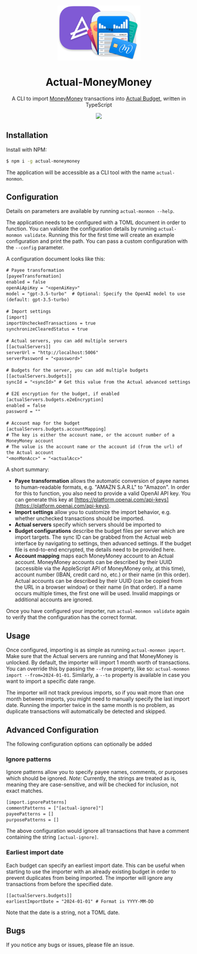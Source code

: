<p align="center">
    <img src="./assets/actual-moneymoney.png" height="150">
</p>
<h1 align="center">Actual-MoneyMoney</h1>
<p align="center">
A CLI to import <a href="https://moneymoney-app.com" target="_blanK">MoneyMoney</a> transactions into <a href="https://actualbudget.org">Actual Budget</a>, written in TypeScript
<p>
<p align="center">
<img src="https://badgers.space/github/checks/NikxDa/actual-moneymoney/main">
</p>

## Installation

Install with NPM:

```bash
$ npm i -g actual-moneymoney
```

The application will be accessible as a CLI tool with the name `actual-monmon`.

## Configuration

Details on parameters are available by running `actual-monmon --help`.

The application needs to be configured with a TOML document in order to function. You can validate the configuration details by running `actual-monmon validate`. Running this for the first time will create an example configuration and print the path. You can pass a custom configuration with the `--config` parameter.

A configuration document looks like this:

```
# Payee transformation
[payeeTransformation]
enabled = false
openAiApiKey = "<openAiKey>"
model = "gpt-3.5-turbo"  # Optional: Specify the OpenAI model to use (default: gpt-3.5-turbo)

# Import settings
[import]
importUncheckedTransactions = true
synchronizeClearedStatus = true

# Actual servers, you can add multiple servers
[[actualServers]]
serverUrl = "http://localhost:5006"
serverPassword = "<password>"

# Budgets for the server, you can add multiple budgets
[[actualServers.budgets]]
syncId = "<syncId>" # Get this value from the Actual advanced settings

# E2E encryption for the budget, if enabled
[actualServers.budgets.e2eEncryption]
enabled = false
password = ""

# Account map for the budget
[actualServers.budgets.accountMapping]
# The key is either the account name, or the account number of a MoneyMoney account
# The value is the account name or the account id (from the url) of the Actual account
"<monMonAcc>" = "<actualAcc>"
```

A short summary:

-   **Payee transformation** allows the automatic conversion of payee names to human-readable formats, e.g. "AMAZN S.A.R.L" to "Amazon". In order for this to function, you also need to provide a valid OpenAI API key. You can generate this key at [https://platform.openai.com/api-keys](https://platform.openai.com/api-keys).
-   **Import settings** allow you to customize the import behavior, e.g. whether unchecked transactions should be imported.
-   **Actual servers** specify which servers should be imported to
-   **Budget configurations** describe the budget files per server which are import targets. The sync ID can be grabbed from the Actual web interface by navigating to settings, then advanced settings. If the budget file is end-to-end encrypted, the details need to be provided here.
-   **Account mapping** maps each MoneyMoney account to an Actual account. MoneyMoney accounts can be described by their UUID (accessible via the AppleScript API of MoneyMoney only, at this time), account number (IBAN, credit card no, etc.) or their name (in this order). Actual accounts can be described by their UUID (can be copied from the URL in a browser window) or their name (in that order). If a name occurs multiple times, the first one will be used. Invalid mappings or additional accounts are ignored.

Once you have configured your importer, run `actual-monmon validate` again to verify that the configuration has the correct format.

## Usage

Once configured, importing is as simple as running `actual-monmon import`. Make sure that the Actual servers are running and that MoneyMoney is unlocked. By default, the importer will import 1 month worth of transactions. You can override this by passing the `--from` property, like so: `actual-monmon import --from=2024-01-01`. Similarly, a `--to` property is available in case you want to import a specific date range.

The importer will not track previous imports, so if you wait more than one month between imports, you might need to manually specify the last import date. Running the importer twice in the same month is no problem, as duplicate transactions will automatically be detected and skipped.

## Advanced Configuration

The following configuration options can optionally be added

### Ignore patterns

Ignore patterns allow you to specify payee names, comments, or purposes which should be ignored. _Note:_ Currently, the strings are treated as is, meaning they are case-sensitive, and will be checked for inclusion, not exact matches.

```
[import.ignorePatterns]
commentPatterns = ["[actual-ignore]"]
payeePatterns = []
purposePatterns = []
```

The above configuration would ignore all transactions that have a comment containing the string `[actual-ignore]`.

### Earliest import date

Each budget can specify an earliest import date. This can be useful when starting to use the importer with an already existing budget in order to prevent duplicates from being imported. The importer will ignore any transactions from before the specified date.

```
[[actualServers.budgets]]
earliestImportDate = "2024-01-01" # Format is YYYY-MM-DD
```

Note that the date is a string, not a TOML date.

## Bugs

If you notice any bugs or issues, please file an issue.
